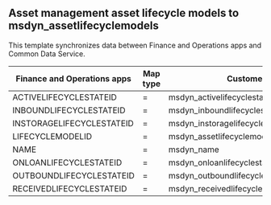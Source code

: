 ## Asset management asset lifecycle models to msdyn_assetlifecyclemodels

This template synchronizes data between Finance and Operations apps and Common Data Service.

Finance and Operations apps | Map type | Customer engagement apps | Default value
---|---|---|---
ACTIVELIFECYCLESTATEID | = | msdyn_activelifecyclestate.msdyn_assetlifecyclestate_id | 
INBOUNDLIFECYCLESTATEID | = | msdyn_inboundlifecyclestate.msdyn_assetlifecyclestate_id | 
INSTORAGELIFECYCLESTATEID | = | msdyn_instoragelifecyclestate.msdyn_assetlifecyclestate_id | 
LIFECYCLEMODELID | = | msdyn_assetlifecyclemodel_id | 
NAME | = | msdyn_name | 
ONLOANLIFECYCLESTATEID | = | msdyn_onloanlifecyclestate.msdyn_assetlifecyclestate_id | 
OUTBOUNDLIFECYCLESTATEID | = | msdyn_outboundlifecyclestate.msdyn_assetlifecyclestate_id | 
RECEIVEDLIFECYCLESTATEID | = | msdyn_receivedlifecyclestate.msdyn_assetlifecyclestate_id | 
